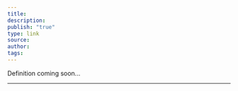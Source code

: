 ```yaml
---
title: 
description: 
publish: "true"
type: link
source: 
author: 
tags: 
---
```


Definition coming soon...

---

